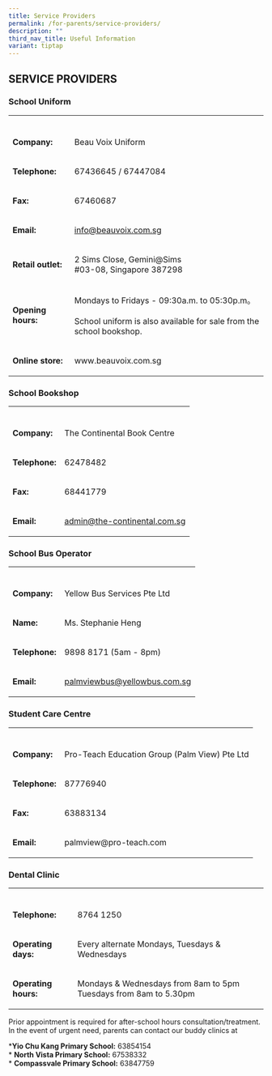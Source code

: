 ```yaml
---
title: Service Providers
permalink: /for-parents/service-providers/
description: ""
third_nav_title: Useful Information
variant: tiptap
---
```

<h2>SERVICE PROVIDERS</h2>
<h3>School Uniform</h3>
<table style="minWidth: 50px">
<colgroup>
<col>
<col>
</colgroup>
<tbody>
<tr>
<th rowspan="1" colspan="1">
<p></p>
</th>
<th rowspan="1" colspan="1">
<p></p>
</th>
</tr>
<tr>
<td rowspan="1" colspan="1">
<p><strong>Company:</strong>
</p>
</td>
<td rowspan="1" colspan="1">
<p>Beau Voix Uniform</p>
</td>
</tr>
<tr>
<td rowspan="1" colspan="1">
<p><strong>Telephone:</strong>
</p>
</td>
<td rowspan="1" colspan="1">
<p>67436645 / 67447084</p>
</td>
</tr>
<tr>
<td rowspan="1" colspan="1">
<p><strong>Fax:</strong>
</p>
</td>
<td rowspan="1" colspan="1">
<p>67460687</p>
</td>
</tr>
<tr>
<td rowspan="1" colspan="1">
<p><strong>Email:</strong>
</p>
</td>
<td rowspan="1" colspan="1">
<p><a href="mailto:info@beauvoix.com.sg" rel="noopener noreferrer nofollow" target="_blank">info@beauvoix.com.sg</a>
</p>
</td>
</tr>
<tr>
<td rowspan="1" colspan="1">
<p><strong>Retail outlet:</strong>
</p>
</td>
<td rowspan="1" colspan="1">
<p>2 Sims Close, Gemini@Sims
<br>#03-08, Singapore 387298</p>
</td>
</tr>
<tr>
<td rowspan="1" colspan="1">
<p><strong>Opening hours:</strong>
</p>
</td>
<td rowspan="1" colspan="1">
<p>Mondays to Fridays - 09:30a.m. to 05:30p.m。
<br>
<br>School uniform is also available for sale from the school bookshop.</p>
</td>
</tr>
<tr>
<td rowspan="1" colspan="1">
<p><strong>Online store:</strong>
</p>
</td>
<td rowspan="1" colspan="1">
<p>www.beauvoix.com.sg</p>
</td>
</tr>
</tbody>
</table>
<h3>School Bookshop</h3>
<table style="minWidth: 50px">
<colgroup>
<col>
<col>
</colgroup>
<tbody>
<tr>
<th rowspan="1" colspan="1">
<p></p>
</th>
<th rowspan="1" colspan="1">
<p></p>
</th>
</tr>
<tr>
<td rowspan="1" colspan="1">
<p><strong>Company:</strong>
</p>
</td>
<td rowspan="1" colspan="1">
<p>The Continental Book Centre</p>
</td>
</tr>
<tr>
<td rowspan="1" colspan="1">
<p><strong>Telephone:</strong>
</p>
</td>
<td rowspan="1" colspan="1">
<p>62478482</p>
</td>
</tr>
<tr>
<td rowspan="1" colspan="1">
<p><strong>Fax:</strong>
</p>
</td>
<td rowspan="1" colspan="1">
<p>68441779</p>
</td>
</tr>
<tr>
<td rowspan="1" colspan="1">
<p><strong>Email:</strong>
</p>
</td>
<td rowspan="1" colspan="1">
<p><a href="mailto:admin@the-continental.com.sg" rel="noopener noreferrer nofollow" target="_blank">admin@the-continental.com.sg</a>
</p>
</td>
</tr>
</tbody>
</table>
<h3>School Bus Operator</h3>
<table style="minWidth: 50px">
<colgroup>
<col>
<col>
</colgroup>
<tbody>
<tr>
<th rowspan="1" colspan="1">
<p></p>
</th>
<th rowspan="1" colspan="1">
<p></p>
</th>
</tr>
<tr>
<td rowspan="1" colspan="1">
<p><strong>Company:</strong>
</p>
</td>
<td rowspan="1" colspan="1">
<p>Yellow Bus Services Pte Ltd</p>
</td>
</tr>
<tr>
<td rowspan="1" colspan="1">
<p><strong>Name:</strong>
</p>
</td>
<td rowspan="1" colspan="1">
<p>Ms. Stephanie Heng</p>
</td>
</tr>
<tr>
<td rowspan="1" colspan="1">
<p><strong>Telephone:</strong>
</p>
</td>
<td rowspan="1" colspan="1">
<p>9898 8171 (5am - 8pm)</p>
</td>
</tr>
<tr>
<td rowspan="1" colspan="1">
<p><strong>Email:</strong>
</p>
</td>
<td rowspan="1" colspan="1">
<p><a href="mailto:palmviewbus@yellowbus.com.sg" rel="noopener noreferrer nofollow" target="_blank">palmviewbus@yellowbus.com.sg</a>
</p>
</td>
</tr>
</tbody>
</table>
<h3>Student Care Centre</h3>
<table style="minWidth: 50px">
<colgroup>
<col>
<col>
</colgroup>
<tbody>
<tr>
<th rowspan="1" colspan="1">
<p></p>
</th>
<th rowspan="1" colspan="1">
<p></p>
</th>
</tr>
<tr>
<td rowspan="1" colspan="1">
<p><strong>Company:</strong>
</p>
</td>
<td rowspan="1" colspan="1">
<p>Pro-Teach Education Group (Palm View) Pte Ltd</p>
</td>
</tr>
<tr>
<td rowspan="1" colspan="1">
<p><strong>Telephone:</strong>
</p>
</td>
<td rowspan="1" colspan="1">
<p>87776940
<br>
</p>
</td>
</tr>
<tr>
<td rowspan="1" colspan="1">
<p><strong>Fax:</strong>
</p>
</td>
<td rowspan="1" colspan="1">
<p>63883134</p>
</td>
</tr>
<tr>
<td rowspan="1" colspan="1">
<p><strong>Email:</strong>
</p>
</td>
<td rowspan="1" colspan="1">
<p>palmview@pro-teach.com</p>
</td>
</tr>
</tbody>
</table>
<h3>Dental Clinic</h3>
<table style="minWidth: 50px">
<colgroup>
<col>
<col>
</colgroup>
<tbody>
<tr>
<th rowspan="1" colspan="1">
<p></p>
</th>
<th rowspan="1" colspan="1">
<p></p>
</th>
</tr>
<tr>
<td rowspan="1" colspan="1">
<p><strong>Telephone:</strong>
</p>
</td>
<td rowspan="1" colspan="1">
<p>8764 1250</p>
</td>
</tr>
<tr>
<td rowspan="1" colspan="1">
<p><strong>Operating days:</strong>
</p>
</td>
<td rowspan="1" colspan="1">
<p>Every alternate Mondays, Tuesdays &amp; Wednesdays
<br>
</p>
</td>
</tr>
<tr>
<td rowspan="1" colspan="1">
<p><strong>Operating hours:</strong>
</p>
</td>
<td rowspan="1" colspan="1">
<p>Mondays &amp; Wednesdays from 8am to 5pm Tuesdays from 8am to 5.30pm</p>
</td>
</tr>
</tbody>
</table>
<p>Prior appointment is required for after-school hours consultation/treatment.
In the event of urgent need, parents can contact our buddy clinics at</p>
<p>*<strong>Yio Chu Kang Primary School:</strong> 63854154
<br>* <strong>North Vista Primary School:</strong> 67538332
<br>* <strong>Compassvale Primary School:</strong> 63847759</p>